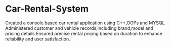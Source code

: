 # Car-Rental-System
Created a console based car rental application using C++,OOPs and MYSQL
Administered customer and vehicle records,including brand,model and pricing details
Ensured precise rental pricing based on duration to enhance reliability and user satisfaction.

